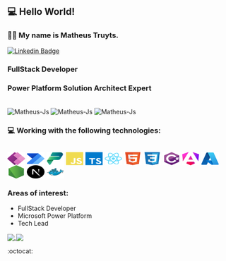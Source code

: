 ## :computer: Hello World!

### :man_technologist: My name is Matheus Truyts.
[![Linkedin Badge](https://img.shields.io/badge/-LinkedIn-blue?style=flat-square&logo=Linkedin&logoColor=white&link=https://www.linkedin.com/in/matheus-truyts/)](https://www.linkedin.com/in/matheus-truyts/)

### FullStack Developer
### Power Platform Solution Architect Expert
<div align="left" style="display: inline_block"><br>
  <img align="center" alt="Matheus-Js" height="50" width="60" src="https://learn.microsoft.com/pt-br/media/learn/certification/badges/microsoft-certified-fundamentals-badge.svg?branch=main">
  <img align="center" alt="Matheus-Js" height="50" width="60" src="https://learn.microsoft.com/pt-br/media/learn/certification/badges/microsoft-certified-associate-badge.svg?branch=main">
  <img align="center" alt="Matheus-Js" height="50" width="60" src="https://learn.microsoft.com/pt-br/media/learn/certification/badges/microsoft-certified-expert-badge.svg?branch=main">
</div>

### :computer: Working with the following technologies:

<div align="left" style="display: inline_block"><br>
  <img align="center" alt="Matheus-Js" height="30" width="40" src="https://raw.githubusercontent.com/mtruyts/mtruyts/1081abe9c5770f3a8da37bc32c85402ae526a4ec/PowerApps_scalable.svg">
  <img align="center" alt="Matheus-Js" height="30" width="40" src="https://raw.githubusercontent.com/mtruyts/mtruyts/1081abe9c5770f3a8da37bc32c85402ae526a4ec/PowerAutomate_scalable.svg">
  <img align="center" alt="Matheus-Js" height="30" width="40" src="https://raw.githubusercontent.com/mtruyts/mtruyts/1081abe9c5770f3a8da37bc32c85402ae526a4ec/PowerPlatform_scalable.svg">
  <img align="center" alt="Matheus-Js" height="30" width="40" src="https://raw.githubusercontent.com/devicons/devicon/master/icons/javascript/javascript-plain.svg">
  <img align="center" alt="Matheus-Ts" height="30" width="40" src="https://raw.githubusercontent.com/devicons/devicon/master/icons/typescript/typescript-plain.svg">
  <img align="center" alt="Matheus-React" height="30" width="40" src="https://raw.githubusercontent.com/devicons/devicon/master/icons/react/react-original.svg">
  <img align="center" alt="Matheus-HTML" height="30" width="40" src="https://raw.githubusercontent.com/devicons/devicon/master/icons/html5/html5-original.svg">
  <img align="center" alt="Matheus-CSS" height="30" width="40" src="https://raw.githubusercontent.com/devicons/devicon/master/icons/css3/css3-original.svg">
  <img align="center" alt="Matheus-Csharp" height="30" width="40" src="https://raw.githubusercontent.com/devicons/devicon/master/icons/csharp/csharp-original.svg">
  <img align="center" alt="Matheus-Csharp" height="30" width="40" src="https://raw.githubusercontent.com/devicons/devicon/master/icons/angular/angular-original.svg">
  <img align="center" alt="Matheus-Csharp" height="30" width="40" src="https://raw.githubusercontent.com/devicons/devicon/master/icons/azure/azure-original.svg">
  <img align="center" alt="Matheus-Csharp" height="30" width="40" src="https://raw.githubusercontent.com/devicons/devicon/master/icons/nodejs/nodejs-original.svg">
  <img align="center" alt="Matheus-Csharp" height="30" width="40" src="https://raw.githubusercontent.com/devicons/devicon/master/icons/nextjs/nextjs-original.svg">
  <img align="center" alt="Matheus-Csharp" height="30" width="40" src="https://raw.githubusercontent.com/devicons/devicon/master/icons/docker/docker-original.svg">
</div>

### Areas of interest:
- FullStack Developer
- Microsoft Power Platform
- Tech Lead

<p align="justify">
  <a href="https://github.com/anuraghazra/github-readme-stats">
  <img align="center" src="https://github-readme-stats.vercel.app/api?username=mtruyts&show_icons=true&count_private=true&theme=algolia&hide=issues" />
</a>
  <a href="https://github.com/anuraghazra/github-readme-stats">
  <img align="center" src="https://github-readme-stats.vercel.app/api/top-langs/?username=mtruyts&layout=compact&theme=algolia" />
</a>
</p>

<!--> :octocat:
